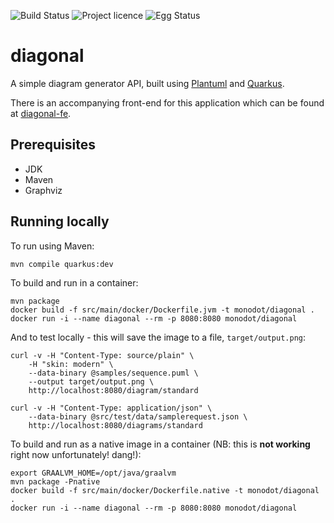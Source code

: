 ![Build Status][buildstatus]
![Project licence][licence]
![Egg Status][eggs]

# diagonal

A simple diagram generator API, built using [Plantuml][plantuml] and [Quarkus][quarkus].

There is an accompanying front-end for this application which can be found at [diagonal-fe][fe].

## Prerequisites

- JDK
- Maven
- Graphviz

## Running locally

To run using Maven:

    mvn compile quarkus:dev

To build and run in a container:

    mvn package
    docker build -f src/main/docker/Dockerfile.jvm -t monodot/diagonal .
    docker run -i --name diagonal --rm -p 8080:8080 monodot/diagonal

And to test locally - this will save the image to a file, `target/output.png`:

    curl -v -H "Content-Type: source/plain" \
        -H "skin: modern" \
        --data-binary @samples/sequence.puml \
        --output target/output.png \
        http://localhost:8080/diagram/standard

    curl -v -H "Content-Type: application/json" \
        --data-binary @src/test/data/samplerequest.json \
        http://localhost:8080/diagrams/standard

To build and run as a native image in a container (NB: this is **not working** right now unfortunately! dang!):

    export GRAALVM_HOME=/opt/java/graalvm
    mvn package -Pnative
    docker build -f src/main/docker/Dockerfile.native -t monodot/diagonal .
    docker run -i --name diagonal --rm -p 8080:8080 monodot/diagonal

[buildstatus]: https://api.travis-ci.org/monodot/halfbaked-diagrams.svg?branch=master
[licence]: https://img.shields.io/github/license/monodot/camel-demos.svg
[eggs]: https://img.shields.io/badge/eggs-scrambled-green.svg
[quarkus]: https://quarkus.io/
[plantuml]: https://github.com/plantuml/plantuml
[fe]: https://github.com/monodot/diagonal-fe

